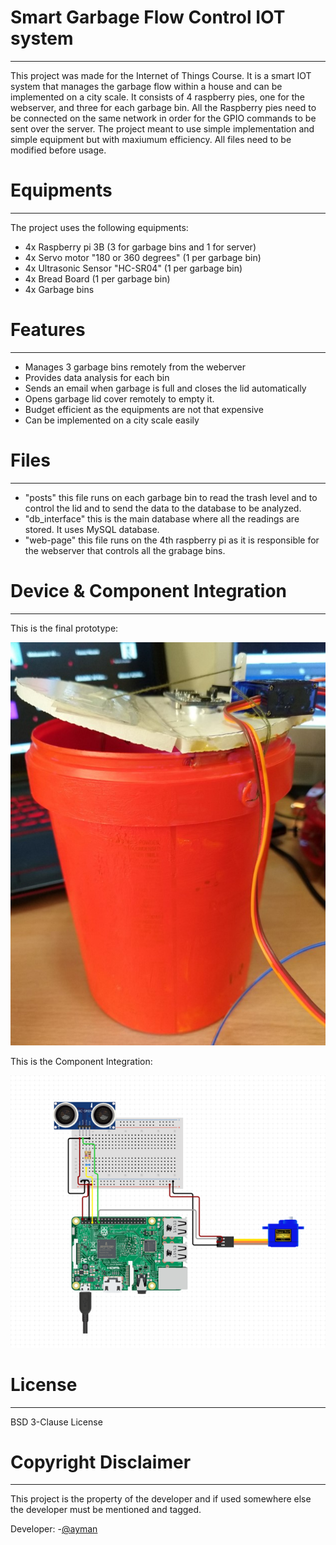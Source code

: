 #  Smart Garbage Flow Control IOT system
---
This project was made for the Internet of Things Course. It is a smart IOT system that manages the garbage flow within a house and can be implemented on a city scale. It consists of 4 raspberry pies, one for the webserver, and three for each garbage bin. All the Raspberry pies need to be connected on the same network in order for the GPIO commands to be sent over the server. The project meant to use simple implementation and simple equipment but with maxiumum efficiency. All files need to be modified before usage. 

# Equipments
---
The project uses the following equipments:
  - 4x Raspberry pi 3B (3 for garbage bins and 1 for server)
  - 4x Servo motor "180 or 360 degrees" (1 per garbage bin)
  - 4x Ultrasonic Sensor "HC-SR04" (1 per garbage bin)
  - 4x Bread Board (1 per garbage bin)
  - 4x Garbage bins

# Features
---
  - Manages 3 garbage bins remotely from the weberver
  - Provides data analysis for each bin
  - Sends an email when garbage is full and closes the lid automatically
  - Opens garbage lid cover remotely to empty it.
  - Budget efficient as the equipments are not that expensive
  - Can be implemented on a city scale easily
# Files
---
- "posts" this file runs on each garbage bin to read the trash level and to control the lid and to send the data to the database to be analyzed.
- "db_interface" this is the main database where all the readings are stored. It uses MySQL database.
- "web-page" this file runs on the 4th raspberry pi as it is responsible for the webserver that controls all the grabage bins.

# Device & Component Integration
----
This is the final prototype:

![](images/Picture1.jpg)

This is the Component Integration:

![](images/Picture2.png)


# License
----

BSD 3-Clause License

# Copyright Disclaimer
----

This project is the property of the developer and if used somewhere else the developer must be mentioned and tagged.

Developer:
-[@ayman](https://github.com/AymanKandil)
